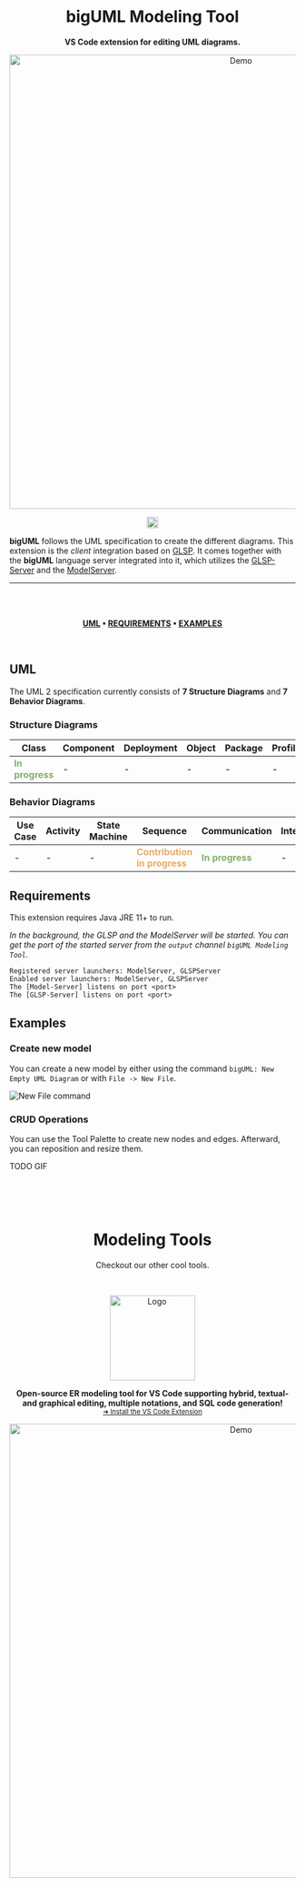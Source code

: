 <!-- TITLE -->
<h1 align="center">bigUML Modeling Tool</h1>

<p align="center">
  <strong>VS Code extension for editing UML diagrams.</strong>
</p>

<!-- DEMO -->
<p align="center">
  <img src="https://user-images.githubusercontent.com/13104167/232125930-af3158e7-397f-4ba6-9d57-e76530b075d0.png" alt="Demo" width="800" />
</p>

<p align="center">
  <a target="_blank" href="https://github.com/borkdominik/bigUML/graphs/contributors">
    <img alt="GitHub contributors" src="https://img.shields.io/github/contributors/borkdominik/bigUML?color=lightgrey&style=for-the-badge" height="20"/>
  </a>
</p>

**bigUML** follows the UML specification to create the different diagrams. This extension is the _client_ integration based on [GLSP](https://www.eclipse.org/glsp/). It comes together with the **bigUML** language server integrated into it, which utilizes the [GLSP-Server](https://github.com/eclipse-glsp/glsp-server) and the [ModelServer](https://github.com/eclipse-emfcloud/modelserver-glsp-integration).

---

</br>
</br>

<div align="center">

**[UML](#uml) •
[REQUIREMENTS](#requirements) •
[EXAMPLES](#examples)**

</div>

</br>

## UML

The UML 2 specification currently consists of **7 Structure Diagrams** and **7 Behavior Diagrams**.

### Structure Diagrams

| Class                                                           | Component | Deployment | Object | Package | Profile | Composite |
| --------------------------------------------------------------- | --------- | ---------- | ------ | ------- | ------- | --------- |
| <span style="color:#7FB069;font-weight:bold">In progress</span> | -         | -          | -      | -       | -       | -         |

### Behavior Diagrams

| Use Case | Activity | State Machine | Sequence                                                                     | Communication                                                   | Interaction | Timing |
| -------- | -------- | ------------- | ---------------------------------------------------------------------------- | --------------------------------------------------------------- | ----------- | ------ |
| -        | -        | -             | <span style="color:#E6AA68;font-weight:bold">Contribution in progress</span> | <span style="color:#7FB069;font-weight:bold">In progress</span> | -           | -      |

## Requirements

This extension requires Java JRE 11+ to run.

_In the background, the GLSP and the ModelServer will be started. You can get the port of the started server from the `output` channel `bigUML Modeling Tool`._

```
Registered server launchers: ModelServer, GLSPServer
Enabled server launchers: ModelServer, GLSPServer
The [Model-Server] listens on port <port>
The [GLSP-Server] listens on port <port>
```

## Examples

### Create new model

You can create a new model by either using the command `bigUML: New Empty UML Diagram` or with `File -> New File`.

![New File command](https://user-images.githubusercontent.com/13104167/232125866-db586183-59b9-47a3-8b95-b54a85c1c676.png)

### CRUD Operations

You can use the Tool Palette to create new nodes and edges. Afterward, you can reposition and resize them.

TODO GIF

</br>
</br>
</br>

<div align="center">

# Modeling Tools

</div>

<p align="center">
  Checkout our other cool tools.
</p>

</br>

<p align="center">
  <img src="https://raw.githubusercontent.com/borkdominik/bigER/main/extension/media/logo.png" alt="Logo" width="150" height="150" />
</p>

<p align="center">
  <b>Open-source ER modeling tool for VS Code supporting hybrid, textual- and graphical editing, multiple notations, and SQL code generation!</b></br>
  <sub><a href="vscode:extension/BIGModelingTools.erdiagram">➜ Install the VS Code Extension</a><sub>
</p>

<p align="center">
  <img src="https://user-images.githubusercontent.com/39776671/197230584-f045bee2-0d5a-4120-b0cf-3ad7ae7675d8.gif" alt="Demo" width="800" />
</p>
